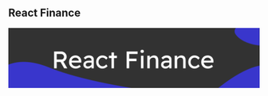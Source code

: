 ## React Finance
![Banner](https://github.com/whicencer/react-finance/blob/master/screens/react-finance.svg)